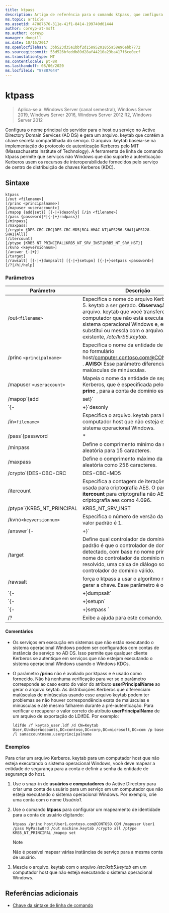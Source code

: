 ```yaml
---
title: ktpass
description: Artigo de referência para o comando ktpass, que configura o nome principal do servidor para o host ou serviço no AD DS e gera um arquivo. keytab que contém a chave secreta compartilhada do serviço.
ms.topic: article
ms.assetid: 47087676-311e-41f1-8414-199740d01444
author: coreyp-at-msft
ms.author: coreyp
manager: dongill
ms.date: 10/16/2017
ms.openlocfilehash: 3bb523d35a1bbf2d15895201855a58e96ebb7772
ms.sourcegitcommit: 53d526bfeddb89d28af44210a23ba417f6ce0ecf
ms.translationtype: MT
ms.contentlocale: pt-BR
ms.lasthandoff: 08/06/2020
ms.locfileid: "87887644"
---
```

# <a name="ktpass"></a>ktpass

> Aplica-se a: Windows Server (canal semestral), Windows Server 2019, Windows Server 2016, Windows Server 2012 R2, Windows Server 2012

Configura o nome principal do servidor para o host ou serviço no Active Directory Domain Services (AD DS) e gera um arquivo. keytab que contém a chave secreta compartilhada do serviço. O arquivo .keytab baseia-se na implementação do protocolo de autenticação Kerberos pelo MIT (Massachusetts Institute of Technology). A ferramenta de linha de comando ktpass permite que serviços não Windows que dão suporte à autenticação Kerberos usem os recursos de interoperabilidade fornecidos pelo serviço de centro de distribuição de chaves Kerberos (KDC).

## <a name="syntax"></a>Sintaxe

```
ktpass
[/out <filename>]
[/princ <principalname>]
[/mapuser <useraccount>]
[/mapop {add|set}] [{-|+}desonly] [/in <filename>]
[/pass {password|*|{-|+}rndpass}]
[/minpass]
[/maxpass]
[/crypto {DES-CBC-CRC|DES-CBC-MD5|RC4-HMAC-NT|AES256-SHA1|AES128-SHA1|All}]
[/itercount]
[/ptype {KRB5_NT_PRINCIPAL|KRB5_NT_SRV_INST|KRB5_NT_SRV_HST}]
[/kvno <keyversionnum>]
[/answer {-|+}]
[/target]
[/rawsalt] [{-|+}dumpsalt] [{-|+}setupn] [{-|+}setpass <password>]  [/?|/h|/help]
```

### <a name="parameters"></a>Parâmetros

| Parâmetro | Descrição |
| --------- | ------------|
| /out`<filename>` | Especifica o nome do arquivo Kerberos versão 5. keytab a ser gerado. **Observação:** Esse é o arquivo. keytab que você transfere para um computador que não está executando o sistema operacional Windows e, em seguida, substitui ou mescla com o arquivo. keytab existente, */etc/krb5.keytab*. |
| /princ `<principalname>` | Especifica o nome da entidade de segurança no formulário host/computer.contoso.com@CONTOSO.COM . **AVISO:** Esse parâmetro diferencia maiúsculas de minúsculas. |
| /mapuser `<useraccount>` | Mapeia o nome da entidade de segurança Kerberos, que é especificada pelo parâmetro **princ** , para a conta de domínio especificada. |
| /mapop`{add|set}` | Especifica como o atributo de mapeamento é definido.<ul><li>**Adicionar** – adiciona o valor do nome de usuário local especificado. Esse é o padrão.</li><li>**Set** – define o valor da criptografia somente des (padrão de criptografia de dados) para o nome de usuário local especificado.</li></ul> |
| `{-|+}`desonly | A criptografia somente DES é definida por padrão.<ul><li>**+** Define uma conta para criptografia somente DES.</li><li>**-** Libera a restrição em uma conta para criptografia somente DES. **Importante:** O Windows não dá suporte a DES por padrão.</li></ul> |
| /in`<filename>` | Especifica o arquivo. keytab para ler de um computador host que não esteja executando o sistema operacional Windows. |
| /pass`{password|*|{-|+}rndpass}` | Especifica uma senha para o nome de usuário principal que é especificado pelo parâmetro **princ** . Use `*` para solicitar uma senha. |
| /minpass | Define o comprimento mínimo da senha aleatória para 15 caracteres. |
| /maxpass | Define o comprimento máximo da senha aleatória como 256 caracteres. |
| /crypto`{DES-CBC-CRC|DES-CBC-MD5|RC4-HMAC-NT|AES256-SHA1|AES128-SHA1|All}` | Especifica as chaves que são geradas no arquivo keytab:<ul><li>**Des-CBC-CRC** -usado para compatibilidade.</li><li>**Des-CBC-MD5** -segue mais de acordo com a implementação de MIT e é usada para compatibilidade.</li><li>**RC4-HMAC-NT** -emprega a criptografia de 128 bits.</li><li>**Aes256-SHA1** -emprega a criptografia aes256-CTS-HMAC-SHA1-96.</li><li>   **Aes128-SHA1** -emprega a criptografia aes128-CTS-HMAC-SHA1-96.</li><li>**Todos** -Estados que todos os tipos de criptografia com suporte podem ser usados.</li></ul><p>**Observação:** Como as configurações padrão se baseiam em versões mais antigas do MIT, você sempre deve usar o `/crypto` parâmetro. |
| /itercount | Especifica a contagem de iterações que é usada para criptografia AES. O padrão ignora **itercount** para criptografia não AES e define a criptografia aes como 4.096. |
| /ptype`{KRB5_NT_PRINCIPAL|KRB5_NT_SRV_INST|KRB5_NT_SRV_HST}` | Especifica o tipo de entidade de segurança.<ul><li>**KRB5_NT_PRINCIPAL** -o tipo de entidade de segurança geral (recomendado).</li><li>**KRB5_NT_SRV_INST** -a instância do serviço de usuário</li><li>  **KRB5_NT_SRV_HST** -a instância do serviço de host</li></ul> |
| /kvno`<keyversionnum>` | Especifica o número de versão da chave. O valor padrão é 1. |
| /answer`{-|+}` | Define o modo de resposta de segundo plano:<ul><li>**-** Respostas redefinem prompts de **senha automaticamente sem.**</li><li>**+** Respostas redefinem prompts de senha automaticamente com **Sim**.</li></ul> |
| /target | Define qual controlador de domínio usar. O padrão é que o controlador de domínio seja detectado, com base no nome principal. Se o nome do controlador de domínio não for resolvido, uma caixa de diálogo solicitará um controlador de domínio válido. |
| /rawsalt | força o ktpass a usar o algoritmo rawsalt ao gerar a chave. Esse parâmetro é opcional. |
| `{-|+}dumpsalt` | A saída desse parâmetro mostra o algoritmo parâmetro de Salt do MIT que está sendo usado para gerar a chave. |
| `{-|+}setupn` | Define o UPN (nome principal do usuário), além do SPN (nome da entidade de serviço). O padrão é definir ambos no arquivo. keytab. |
| `{-|+}setpass <password>` | Define a senha do usuário quando fornecida. Se rndpass for usado, uma senha aleatória será gerada em vez disso. |
| /? | Exibe a ajuda para este comando. |

#### <a name="remarks"></a>Comentários

- Os serviços em execução em sistemas que não estão executando o sistema operacional Windows podem ser configurados com contas de instância de serviço no AD DS. Isso permite que qualquer cliente Kerberos se autentique em serviços que não estejam executando o sistema operacional Windows usando o Windows KDCs.

- O parâmetro **/princ** não é avaliado por ktpass e é usado como fornecido. Não há nenhuma verificação para ver se o parâmetro corresponde ao caso exato do valor do atributo **userPrincipalName** ao gerar o arquivo keytab. As distribuições Kerberos que diferenciam maiúsculas de minúsculas usando esse arquivo keytab podem ter problemas se não houver correspondência exata de maiúsculas e minúsculas e até mesmo falharem durante a pré-autenticação. Para verificar e recuperar o valor correto do atributo **userPrincipalName** de um arquivo de exportação do LDifDE. Por exemplo:

    ```
    ldifde /f keytab_user.ldf /d CN=Keytab User,OU=UserAccounts,DC=contoso,DC=corp,DC=microsoft,DC=com /p base /l samaccountname,userprincipalname
    ````

### <a name="examples"></a>Exemplos

Para criar um arquivo Kerberos. keytab para um computador host que não esteja executando o sistema operacional Windows, você deve mapear a entidade de segurança para a conta e definir a senha da entidade de segurança do host.

1. Use o snap-in de **usuários e computadores** do Active Directory para criar uma conta de usuário para um serviço em um computador que não esteja executando o sistema operacional Windows. Por exemplo, crie uma conta com o nome *Usuário1*.

2. Use o comando **ktpass** para configurar um mapeamento de identidade para a conta de usuário digitando:

    ```
    ktpass /princ host/User1.contoso.com@CONTOSO.COM /mapuser User1 /pass MyPas$w0rd /out machine.keytab /crypto all /ptype KRB5_NT_PRINCIPAL /mapop set
    ```

    > [!NOTE]
    > Não é possível mapear várias instâncias de serviço para a mesma conta de usuário.

3. Mescle o arquivo. keytab com o arquivo */etc/krb5.keytab* em um computador host que não esteja executando o sistema operacional Windows.

## <a name="additional-references"></a>Referências adicionais

- [Chave da sintaxe de linha de comando](command-line-syntax-key.md)
